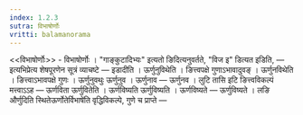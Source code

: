 ```yaml
---
index: 1.2.3
sutra: विभाषोर्णोः
vritti: balamanorama
---
```


<<विभाषोर्णोः>> - विभाषोर्णोः । "गाङ्कुटादिभ्यः" इत्यतो ङिदित्यनुवर्तते, "विज इ" डित्यत इडिति,  — इत्यभिप्रेत्य शेषपूरणेन सूत्रं व्याचष्टे —  इडादीति । ऊर्णुनुविथेति । ङित्त्वपक्षे गुणाऽभावादुवङ् । ऊर्णुनविथेति । ङित्त्वाऽभावपक्षे गुणः । ऊर्णुनुवथुः ऊर्णुनुव । ऊर्णुनाव  —  ऊर्णुनव । लुटि तासि इटि ङित्त्वविकल्पं मत्त्वाऽ‌ऽह —  ऊर्णविता ऊर्णुवितेति । ऊर्णविष्यति ऊर्णुविष्यति । ऊर्णविष्यते —  ऊर्णुविष्यते । लङि और्णुदिति स्थितेऊर्णोतेर्विभाषे॑ति वृद्धिविकल्पे, गुणे च प्राप्ते — 